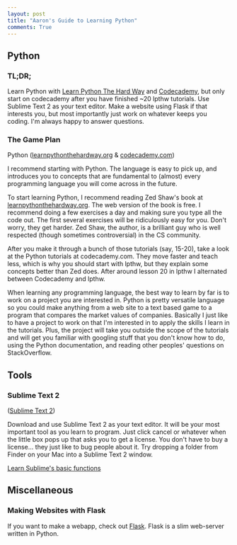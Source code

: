 ```yaml
---
layout: post
title: "Aaron's Guide to Learning Python"
comments: True
---
```


## Python

### TL;DR;

Learn Python with [Learn Python The Hard Way](http://learnpythonthehardway.org/book/) and [Codecademy](http://www.codecademy.com), but only start on codecademy after you have finished ~20 lpthw tutorials. Use Sublime Text 2 as your text editor. Make a website using Flask if that interests you, but most importantly just work on whatever keeps you coding. I'm always happy to answer questions.

### The Game Plan

Python ([learnpythonthehardway.org](http://learnpythonthehardway.org/book/) & [codecademy.com](http://www.codecademy.com))

I recommend starting with Python. The language is easy to pick up, and introduces you to concepts that are fundamental to (almost) every programming language you will come across in the future.

To start learning Python, I recommend reading Zed Shaw's book at [learnpythonthehardway.org](http://learnpythonthehardway.org/book/). The web version of the book is free. I recommend doing a few exercises a day and making sure you type all the code out. The first several exercises will be ridiculously easy for you. Don't worry, they get harder. Zed Shaw, the author, is a brilliant guy who is well respected (though sometimes controversial) in the CS community.

After you make it through a bunch of those tutorials (say, 15-20), take a look at the Python tutorials at codecademy.com. They move faster and teach less, which is why you should start with lpthw, but they explain some concepts better than Zed does. After around lesson 20 in lpthw I alternated between Codecademy and lpthw.

When learning any programming language, the best way to learn by far is to work on a project you are interested in. Python is pretty versatile language so you could make anything from a web site to a text based game to a program that compares the market values of companies. Basically I just like to have a project to work on that I'm interested in to apply the skills I learn in the tutorials. Plus, the project will take you outside the scope of the tutorials and will get you familiar with googling stuff that you don't know how to do, using the Python documentation, and reading other peoples' questions on StackOverflow.

## Tools

### Sublime Text 2

([Sublime Text 2](http://www.sublimetext.com/2))

Download and use Sublime Text 2 as your text editor. It will be your most important tool as you learn to program. Just click cancel or whatever when the little box pops up that asks you to get a license. You don't have to buy a license... they just like to bug people about it. Try dropping a folder from Finder on your Mac into a Sublime Text 2 window.

[Learn Sublime's basic functions](http://www.hongkiat.com/blog/sublime-text-tips/)

## Miscellaneous

### Making Websites with Flask

If you want to make a webapp, check out [Flask](http://flask.pocoo.org/). Flask is a slim web-server written in Python.
